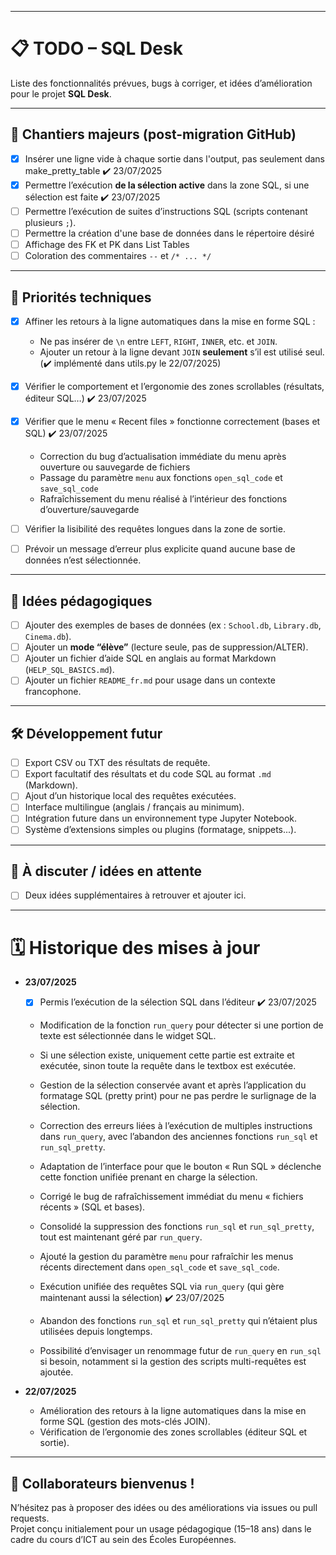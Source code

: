 
---


# 📋 TODO – SQL Desk

Liste des fonctionnalités prévues, bugs à corriger, et idées d’amélioration pour le projet **SQL Desk**.

---

## 🚀 Chantiers majeurs (post-migration GitHub)

- [x] Insérer une ligne vide à chaque sortie dans l'output, pas seulement dans make_pretty_table ✔️ 23/07/2025
- [x] Permettre l’exécution **de la sélection active** dans la zone SQL, si une sélection est faite ✔️ 23/07/2025
- [ ] Permettre l’exécution de suites d’instructions SQL (scripts contenant plusieurs `;`).
- [ ] Permettre la création d'une base de données dans le répertoire désiré
- [ ] Affichage des FK et PK dans List Tables
- [ ] Coloration des commentaires `--` et `/* ... */`

---

## 🔧 Priorités techniques

- [x] Affiner les retours à la ligne automatiques dans la mise en forme SQL :
  - Ne pas insérer de `\n` entre `LEFT`, `RIGHT`, `INNER`, etc. et `JOIN`.
  - Ajouter un retour à la ligne devant `JOIN` **seulement** s’il est utilisé seul.
  (✔️ implémenté dans utils.py le 22/07/2025)

- [x] Vérifier le comportement et l’ergonomie des zones scrollables (résultats, éditeur SQL…) ✔️ 23/07/2025  
- [x] Vérifier que le menu « Recent files » fonctionne correctement (bases et SQL) ✔️ 23/07/2025  
  - Correction du bug d’actualisation immédiate du menu après ouverture ou sauvegarde de fichiers  
  - Passage du paramètre `menu` aux fonctions `open_sql_code` et `save_sql_code`  
  - Rafraîchissement du menu réalisé à l’intérieur des fonctions d’ouverture/sauvegarde  
- [ ] Vérifier la lisibilité des requêtes longues dans la zone de sortie.  
- [ ] Prévoir un message d’erreur plus explicite quand aucune base de données n’est sélectionnée.

---

## 🧠 Idées pédagogiques

- [ ] Ajouter des exemples de bases de données (ex : `School.db`, `Library.db`, `Cinema.db`).
- [ ] Ajouter un **mode “élève”** (lecture seule, pas de suppression/ALTER).
- [ ] Ajouter un fichier d’aide SQL en anglais au format Markdown (`HELP_SQL_BASICS.md`).
- [ ] Ajouter un fichier `README_fr.md` pour usage dans un contexte francophone.

---

## 🛠️ Développement futur

- [ ] Export CSV ou TXT des résultats de requête.
- [ ] Export facultatif des résultats et du code SQL au format `.md` (Markdown).
- [ ] Ajout d’un historique local des requêtes exécutées.
- [ ] Interface multilingue (anglais / français au minimum).
- [ ] Intégration future dans un environnement type Jupyter Notebook.
- [ ] Système d’extensions simples ou plugins (formatage, snippets...).

---

## 💭 À discuter / idées en attente

- [ ] Deux idées supplémentaires à retrouver et ajouter ici.

---

# 🗓️ Historique des mises à jour

- **23/07/2025**  
  - [x] Permis l’exécution de la sélection SQL dans l’éditeur ✔️ 23/07/2025  
  - Modification de la fonction `run_query` pour détecter si une portion de texte est sélectionnée dans le widget SQL.  
  - Si une sélection existe, uniquement cette partie est extraite et exécutée, sinon toute la requête dans le textbox est exécutée.  
  - Gestion de la sélection conservée avant et après l’application du formatage SQL (pretty print) pour ne pas perdre le surlignage de la sélection.  
  - Correction des erreurs liées à l’exécution de multiples instructions dans `run_query`, avec l’abandon des anciennes fonctions `run_sql` et `run_sql_pretty`.  
  - Adaptation de l’interface pour que le bouton « Run SQL » déclenche cette fonction unifiée prenant en charge la sélection.
 
  - Corrigé le bug de rafraîchissement immédiat du menu « fichiers récents » (SQL et bases).  
  - Consolidé la suppression des fonctions `run_sql` et `run_sql_pretty`, tout est maintenant géré par `run_query`.  
  - Ajouté la gestion du paramètre `menu` pour rafraîchir les menus récents directement dans `open_sql_code` et `save_sql_code`.  
  - Exécution unifiée des requêtes SQL via `run_query` (qui gère maintenant aussi la sélection) ✔️ 23/07/2025  
  - Abandon des fonctions `run_sql` et `run_sql_pretty` qui n’étaient plus utilisées depuis longtemps.  
  - Possibilité d’envisager un renommage futur de `run_query` en `run_sql` si besoin, notamment si la gestion des scripts multi-requêtes est ajoutée.

- **22/07/2025**  
  - Amélioration des retours à la ligne automatiques dans la mise en forme SQL (gestion des mots-clés JOIN).  
  - Vérification de l’ergonomie des zones scrollables (éditeur SQL et sortie).  


---

## 🙌 Collaborateurs bienvenus !

N’hésitez pas à proposer des idées ou des améliorations via issues ou pull requests.  
Projet conçu initialement pour un usage pédagogique (15–18 ans) dans le cadre du cours d’ICT au sein des Écoles Européennes.
